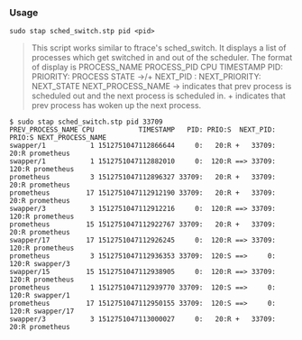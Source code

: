 ### Usage
```
sudo stap sched_switch.stp pid <pid>
```

> This script works similar to ftrace's sched_switch. It displays a list of
processes which get switched in and out of the scheduler. The format of display
is PROCESS_NAME PROCESS_PID CPU TIMESTAMP PID: PRIORITY: PROCESS STATE ->/+
NEXT_PID : NEXT_PRIORITY: NEXT_STATE NEXT_PROCESS_NAME
-> indicates that prev process is scheduled out and the next process is
scheduled in.
\+ indicates that prev process has woken up the next process.

```
$ sudo stap sched_switch.stp pid 33709
PREV_PROCESS_NAME CPU           TIMESTAMP   PID: PRIO:S  NEXT_PID: PRIO:S NEXT_PROCESS_NAME
swapper/1           1 1512751047112866644     0:   20:R +   33709:   20:R prometheus
swapper/1           1 1512751047112882010     0:  120:R ==> 33709:  120:R prometheus
prometheus          3 1512751047112896327 33709:   20:R +   33709:   20:R prometheus
prometheus         17 1512751047112912190 33709:   20:R +   33709:   20:R prometheus
swapper/3           3 1512751047112912216     0:  120:R ==> 33709:  120:R prometheus
prometheus         15 1512751047112922767 33709:   20:R +   33709:   20:R prometheus
swapper/17         17 1512751047112926245     0:  120:R ==> 33709:  120:R prometheus
prometheus          3 1512751047112936353 33709:  120:S ==>     0:  120:R swapper/3
swapper/15         15 1512751047112938905     0:  120:R ==> 33709:  120:R prometheus
prometheus          1 1512751047112939770 33709:  120:S ==>     0:  120:R swapper/1
prometheus         17 1512751047112950155 33709:  120:S ==>     0:  120:R swapper/17
swapper/3           3 1512751047113000027     0:   20:R +   33709:   20:R prometheus
```
